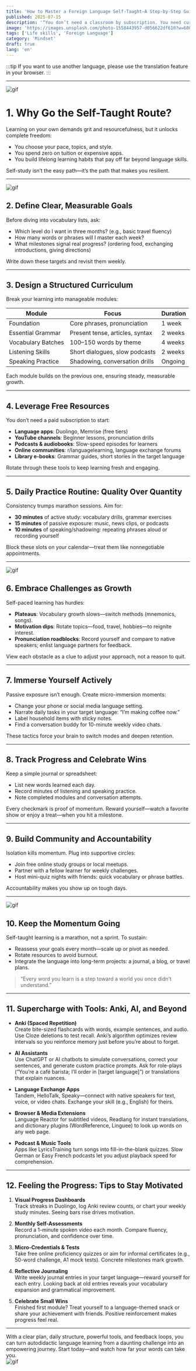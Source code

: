 ```yaml
---
title: 'How to Master a Foreign Language Self-Taught—A Step-by-Step Guide'
published: 2025-07-15
description: '“You don’t need a classroom by subscription. You need curiosity, a plan, and daily practice.”'
image: 'https://images.unsplash.com/photo-1558443957-d056622df610?w=600&auto=format&fit=crop&q=60&ixlib=rb-4.1.0&ixid=M3wxMjA3fDB8MHxzZWFyY2h8MTh8fGxlYXJuJTIwbGFuZ3VhZ2V8ZW58MHx8MHx8fDA%3D'
tags: ['Life skills', 'Foreign Language']
category: 'Mindset'
draft: true
lang: 'en'
---
```


:::tip
If you want to use another language, please use the translation feature in your browser.
:::

---

![gif](https://plus.unsplash.com/premium_photo-1663047291494-b29cb4f0df9d?w=700&auto=format&fit=crop&q=60&ixlib=rb-4.1.0&ixid=M3wxMjA3fDB8MHxwaG90by1pbi1zYW1lLXNlcmllc3wyfHx8ZW58MHx8fHx8)
# 1. Why Go the Self-Taught Route?

Learning on your own demands grit and resourcefulness, but it unlocks complete freedom:

- You choose your pace, topics, and style.  
- You spend zero on tuition or expensive apps.  
- You build lifelong learning habits that pay off far beyond language skills.

Self-study isn’t the easy path—it’s the path that makes you resilient.

---

![gif](https://media.tenor.com/zTH2O_8VspgAAAAM/fumino-furuhashi-we-never-learn.gif)
## 2. Define Clear, Measurable Goals

Before diving into vocabulary lists, ask:

- Which level do I want in three months? (e.g., basic travel fluency)  
- How many words or phrases will I master each week?  
- What milestones signal real progress? (ordering food, exchanging introductions, giving directions)

Write down these targets and revisit them weekly.

---

## 3. Design a Structured Curriculum

Break your learning into manageable modules:

| Module            | Focus                          | Duration       |
|-------------------|--------------------------------|----------------|
| Foundation        | Core phrases, pronunciation    | 1 week         |
| Essential Grammar | Present tense, articles, syntax| 2 weeks        |
| Vocabulary Batches| 100–150 words by theme         | 4 weeks        |
| Listening Skills  | Short dialogues, slow podcasts | 2 weeks        |
| Speaking Practice | Shadowing, conversation drills | Ongoing        |

Each module builds on the previous one, ensuring steady, measurable growth.

---

## 4. Leverage Free Resources

You don’t need a paid subscription to start:

- **Language apps**: Duolingo, Memrise (free tiers)  
- **YouTube channels**: Beginner lessons, pronunciation drills  
- **Podcasts & audiobooks**: Slow-speed episodes for learners  
- **Online communities**: r/languagelearning, language exchange forums  
- **Library e-books**: Grammar guides, short stories in the target language

Rotate through these tools to keep learning fresh and engaging.

---

## 5. Daily Practice Routine: Quality Over Quantity

Consistency trumps marathon sessions. Aim for:

- **30 minutes** of active study: vocabulary drills, grammar exercises  
- **15 minutes** of passive exposure: music, news clips, or podcasts  
- **10 minutes** of speaking/shadowing: repeating phrases aloud or recording yourself

Block these slots on your calendar—treat them like nonnegotiable appointments.

---

![gif](https://media.tenor.com/932b2tsEiUwAAAAM/anime-girl-anime-girl-eager.gif)
## 6. Embrace Challenges as Growth

Self-paced learning has hurdles:

- **Plateaus**: Vocabulary growth slows—switch methods (mnemonics, songs).  
- **Motivation dips**: Rotate topics—food, travel, hobbies—to reignite interest.  
- **Pronunciation roadblocks**: Record yourself and compare to native speakers; enlist language partners for feedback.

View each obstacle as a clue to adjust your approach, not a reason to quit.

---

## 7. Immerse Yourself Actively

Passive exposure isn’t enough. Create micro-immersion moments:

- Change your phone or social media language setting.  
- Narrate daily tasks in your target language: “I’m making coffee now.”  
- Label household items with sticky notes.  
- Find a conversation buddy for 10-minute weekly video chats.

These tactics force your brain to switch modes and deepen retention.

---

## 8. Track Progress and Celebrate Wins

Keep a simple journal or spreadsheet:

- List new words learned each day.  
- Record minutes of listening and speaking practice.  
- Note completed modules and conversation attempts.

Every checkmark is proof of momentum. Reward yourself—watch a favorite show or enjoy a treat—when you hit a milestone.

---

## 9. Build Community and Accountability

Isolation kills momentum. Plug into supportive circles:

- Join free online study groups or local meetups.  
- Partner with a fellow learner for weekly challenges.  
- Host mini-quiz nights with friends: quick vocabulary or phrase battles.

Accountability makes you show up on tough days.

---

![gif](https://media.tenor.com/OcWx3qd5_YIAAAAM/safe-place-fumino.gif)
## 10. Keep the Momentum Going

Self-taught learning is a marathon, not a sprint. To sustain:

- Reassess your goals every month—scale up or pivot as needed.  
- Rotate resources to avoid burnout.  
- Integrate the language into long-term projects: a journal, a blog, or travel plans.

> “Every word you learn is a step toward a world you once didn’t understand.”

---

## 11. Supercharge with Tools: Anki, AI, and Beyond

- **Anki (Spaced Repetition)**  
  Create bite-sized flashcards with words, example sentences, and audio. Use Cloze deletions to test recall. Anki’s algorithm optimizes review intervals so you reinforce memory just before you’re about to forget.

- **AI Assistants**  
  Use ChatGPT or AI chatbots to simulate conversations, correct your sentences, and generate custom practice prompts. Ask for role-plays (“You’re a café barista; I’ll order in [target language]”) or translations that explain nuances.

- **Language Exchange Apps**  
  Tandem, HelloTalk, Speaky—connect with native speakers for text, voice, or video chats. Exchange your skill (e.g., English) for theirs.

- **Browser & Media Extensions**  
  Language Reactor for subtitled videos, Readlang for instant translations, and dictionary plugins (WordReference, Linguee) to look up words on any web page.

- **Podcast & Music Tools**  
  Apps like LyricsTraining turn songs into fill-in-the-blank quizzes. Slow German or Easy French podcasts let you adjust playback speed for comprehension.

---

## 12. Feeling the Progress: Tips to Stay Motivated

1. **Visual Progress Dashboards**  
   Track streaks in Duolingo, log Anki review counts, or chart your weekly study minutes. Seeing bars rise drives motivation.

2. **Monthly Self-Assessments**  
   Record a 1-minute spoken video each month. Compare fluency, pronunciation, and confidence over time.

3. **Micro-Credentials & Tests**  
   Take free online proficiency quizzes or aim for informal certificates (e.g., 50-word challenge, A1 mock tests). Concrete milestones mark growth.

4. **Reflective Journaling**  
   Write weekly journal entries in your target language—reward yourself for each entry. Looking back at old entries reveals your vocabulary expansion and grammatical improvement.

5. **Celebrate Small Wins**  
   Finished first module? Treat yourself to a language-themed snack or share your achievement with friends. Positive reinforcement makes progress feel real.

---

With a clear plan, daily structure, powerful tools, and feedback loops, you can turn autodidactic language learning from a daunting challenge into an empowering journey. Start today—and watch how far your words can take you.  
![gif](https://media.tenor.com/3g8c9nwFLyAAAAAM/anki-blt.gif)